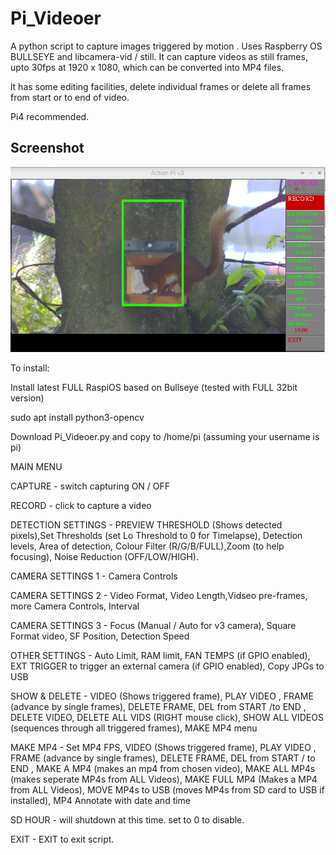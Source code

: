 # Pi_Videoer

A python script to capture images triggered by motion . Uses Raspberry OS BULLSEYE and libcamera-vid / still.
It can capture videos as still frames, upto 30fps at 1920 x 1080, which can be converted into MP4 files.

lt has some editing facilities, delete individual frames or delete all frames from start or to end of video.

Pi4 recommended.

## Screenshot

![screenshot](screen002.jpg)

To install:

Install latest FULL RaspiOS based on Bullseye (tested with FULL 32bit version)

sudo apt install python3-opencv

Download Pi_Videoer.py and copy to /home/pi (assuming your username is pi)

MAIN MENU

CAPTURE - switch capturing ON / OFF

RECORD  - click to capture a video

DETECTION SETTINGS - PREVIEW THRESHOLD (Shows detected pixels),Set Thresholds (set Lo Threshold to 0 for Timelapse), Detection levels, Area of detection, Colour Filter (R/G/B/FULL),Zoom (to help focusing), Noise Reduction (OFF/LOW/HIGH).

CAMERA SETTINGS 1 -  Camera Controls

CAMERA SETTINGS 2 - Video Format, Video Length,Vidseo pre-frames, more Camera Controls, Interval

CAMERA SETTINGS 3 -  Focus (Manual / Auto for v3 camera), Square Format video, SF Position, Detection Speed

OTHER SETTINGS    - Auto Limit, RAM limit, FAN TEMPS (if GPIO enabled), EXT TRIGGER to trigger an external camera (if GPIO enabled), Copy JPGs to USB

SHOW & DELETE     - VIDEO (Shows triggered frame), PLAY VIDEO , FRAME (advance by single frames), DELETE FRAME, DEL from START /to END , DELETE VIDEO, DELETE ALL VIDS (RIGHT mouse click), SHOW ALL VIDEOS (sequences through all triggered frames), MAKE MP4 menu

MAKE MP4  - Set MP4 FPS, VIDEO (Shows triggered frame), PLAY VIDEO , FRAME (advance by single frames), DELETE FRAME, DEL from START / to END , MAKE A MP4 (makes an mp4 from chosen video), MAKE ALL MP4s (makes seperate MP4s from ALL Videos), MAKE FULL MP4 (Makes a MP4 from ALL Videos), MOVE MP4s to USB (moves MP4s from SD card to USB if installed), MP4 Annotate with date and time

SD HOUR - will shutdown at this time. set to 0 to disable.

EXIT - EXIT to exit script.
